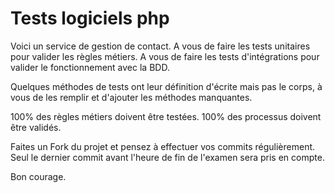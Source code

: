 # Tests logiciels php

Voici un service de gestion de contact.
A vous de faire les tests unitaires pour valider les règles métiers.
A vous de faire les tests d'intégrations pour valider le fonctionnement avec la BDD.

Quelques méthodes de tests ont leur définition d'écrite mais pas le corps, à vous de les remplir et d'ajouter les méthodes manquantes.

100% des règles métiers doivent être testées.
100% des processus doivent être validés.

Faites un Fork du projet et pensez à effectuer vos commits régulièrement.
Seul le dernier commit avant l'heure de fin de l'examen sera pris en compte.

Bon courage.
